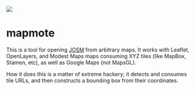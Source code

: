 ![](https://raw.github.com/tmcw/mapmote/master/icon/icon128.png)

# mapmote

This is a tool for opening [JOSM](http://josm.openstreetmap.de/) from
arbitrary maps. It works with Leaflet, OpenLayers, and Modest Maps
maps consuming XYZ tiles (like MapBox, Stamen, etc), as well as Google
Maps (not MapsGL).

How it does this is a matter of extreme hackery; it detects and consumes
tile URLs, and then constructs a bounding box from their coordinates.
